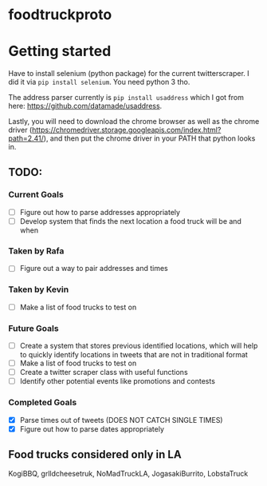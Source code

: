 # foodtruckproto

# Getting started
Have to install selenium (python package) for the current twitterscraper. I did
it via `pip install selenium`. You need python 3 tho.

The address parser currently is `pip install usaddress` which I got from here: 
https://github.com/datamade/usaddress.

Lastly, you will need to download the chrome browser as well as the chrome 
driver (https://chromedriver.storage.googleapis.com/index.html?path=2.41/), and then put the chrome driver in your PATH that python looks in.

## TODO:
### Current Goals
- [ ] Figure out how to parse addresses appropriately
- [ ] Develop system that finds the next location a food truck will be and when

### Taken by Rafa
- [ ] Figure out a way to pair addresses and times

### Taken by Kevin
- [ ] Make a list of food trucks to test on

### Future Goals
- [ ] Create a system that stores previous identified locations, which will help
to quickly identify locations in tweets that are not in traditional format
- [ ] Make a list of food trucks to test on
- [ ] Create a twitter scraper class with useful functions
- [ ] Identify other potential events like promotions and contests

### Completed Goals
- [x] Parse times out of tweets (DOES NOT CATCH SINGLE TIMES)
- [x] Figure out how to parse dates appropriately

## Food trucks considered only in LA
KogiBBQ, grlldcheesetruk, NoMadTruckLA, JogasakiBurrito, LobstaTruck